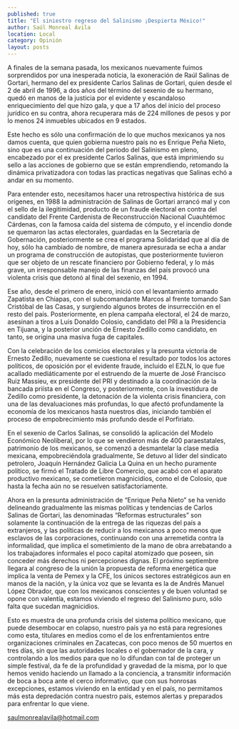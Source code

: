```yaml
---
published: true
title: "El siniestro regreso del Salinismo ¡Despierta México!"
author: Saúl Monreal Ávila
location: Local
category: Opinión
layout: posts
---
```


A finales de la semana pasada, los mexicanos nuevamente fuimos sorprendidos por una inesperada noticia, la exoneración de Raúl Salinas de Gortari, hermano del ex presidente Carlos Salinas de Gortari, quien desde el 2 de abril de 1996, a dos años del término del sexenio de su hermano, quedó en manos de la justicia por el evidente y escandaloso enriquecimiento del que hizo gala, y que a 17 años del inicio del proceso jurídico en su contra, ahora recuperara más de 224 millones de pesos y por lo menos 24 inmuebles ubicados en 9 estados.

Este hecho es sólo una confirmación de lo que muchos mexicanos ya nos damos cuenta, que quien gobierna nuestro país no es Enrique Peña Nieto, sino que es una continuación del periodo del Salinismo en pleno, encabezado por el ex presidente Carlos Salinas, que está imprimiendo su sello a las acciones de gobierno que se están emprendiendo, retomando la dinámica privatizadora con todas las practicas negativas que Salinas echó a andar en su momento.

Para entender esto, necesitamos hacer una retrospectiva histórica de sus orígenes, en 1988 la administración de Salinas de Gortari arrancó mal y con el sello de la ilegitimidad, producto de un fraude electoral en contra del candidato del Frente Cardenista de Reconstrucción Nacional Cuauhtémoc Cárdenas, con la famosa caída del sistema de cómputo, y el incendio donde se quemaron las actas electorales, guardadas en la Secretaría de Gobernación, posteriormente se crea el programa Solidaridad que al día de hoy, sólo ha cambiado de nombre, de manera apresurada se echa a andar un programa de construcción de autopistas, que posteriormente tuvieron que ser objeto de un rescate financiero por Gobierno federal, y lo más grave, un irresponsable manejo de las finanzas del país provocó una violenta crisis que detonó al final del sexenio, en 1994.

Ese año, desde el primero de enero, inició con el levantamiento armado Zapatista en Chiapas, con el subcomandante Marcos al frente tomando San Cristóbal de las Casas, y surgiendo algunos brotes de insurrección en el resto del país. Posteriormente, en plena campaña electoral, el 24 de marzo, asesinan a tiros a Luis Donaldo Colosio, candidato del PRI a la Presidencia en Tijuana, y la posterior unción de Ernesto Zedillo como candidato, en tanto, se origina una masiva fuga de capitales.

Con la celebración de los comicios electorales y la presunta victoria de Ernesto Zedillo, nuevamente se cuestiona el resultado por todos los actores políticos, de oposición por el evidente fraude, incluido el EZLN, lo que fue acallado mediáticamente por el estruendo de la muerte de José Francisco Ruiz Massieu, ex presidente del PRI y destinado a la coordinación de la bancada priísta en el Congreso,  y posteriormente, con la investidura de Zedillo como presidente, la detonación de la violenta crisis financiera, con una de las devaluaciones más profundas, lo que afectó profundamente la economía de los mexicanos hasta nuestros días, iniciando también el proceso de empobrecimiento más profundo desde el Porfiriato. 

En el sexenio de Carlos Salinas, se consolidó la aplicación del Modelo Económico Neoliberal, por lo que se vendieron más de 400 paraestatales, patrimonio de los mexicanos, se comenzó a desmantelar la clase media mexicana, empobreciéndola gradualmente, Se detuvo al líder del sindicato petrolero, Joaquín Hernández Galicia La Quina en un hecho puramente político,  se firmó el Tratado de Libre Comercio, que acabó con el aparato productivo mexicano, se cometieron magnicidios, como el de Colosio, que hasta la fecha aún no se resuelven satisfactoriamente.

Ahora en la presunta administración de “Enrique Peña Nieto” se ha venido delineando gradualmente las mismas políticas y tendencias de Carlos Salinas de Gortari, las denominadas “Reformas estructurales” son solamente la continuación de la entrega de las riquezas del país a extranjeros, y las políticas de reducir a los mexicanos a poco menos que esclavos de las corporaciones, continuando con una arremetida contra la informalidad, que implica el sometimiento de la mano de obra arrebatando a los trabajadores informales el poco capital atomizado que poseen, sin conceder más derechos ni percepciones dignas. El próximo septiembre llegara al congreso de la unión la propuesta de reforma energética que implica la venta de Pemex y la CFE, los únicos sectores estratégicos aun en manos de la nación, y la única voz que se levanta es la de Andrés Manuel López Obrador, que con los mexicanos conscientes y de buen voluntad se opone con valentía, estamos viviendo el regreso del Salinismo puro, sólo falta que sucedan magnicidios.

Esto es muestra de una profunda crisis del sistema político mexicano, que puede desembocar en colapso, nuestro país ya no está para regresiones como esta, titulares en medios como el de los enfrentamientos entre organizaciones criminales en Zacatecas, con poco menos de 50 muertos en tres días, sin que las autoridades locales o el gobernador de la cara, y controlando a los medios para que no lo difundan con tal de proteger un simple festival, da fe de la profundidad y gravedad de la misma, por lo que hemos venido haciendo un llamado a la conciencia, a transmitir información de boca a boca ante el cerco informativo, que con sus honrosas excepciones, estamos viviendo en la entidad y en el país, no permitamos más esta depredación contra nuestro país, estemos alertas y preparados para enfrentar lo que viene. 

saulmonrealavila@hotmail.com
